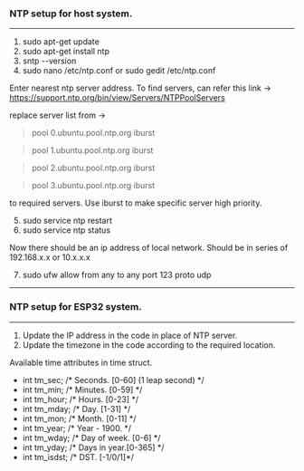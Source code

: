 ### NTP setup for host system.

------------

1. sudo apt-get update
2. sudo apt-get install ntp
3. sntp --version
4. sudo nano /etc/ntp.conf or sudo gedit /etc/ntp.conf

Enter nearest ntp server address. To find servers, can refer this link -> https://support.ntp.org/bin/view/Servers/NTPPoolServers

replace server list from -> 
> pool 0.ubuntu.pool.ntp.org iburst 

> pool 1.ubuntu.pool.ntp.org iburst

> pool 2.ubuntu.pool.ntp.org iburst

> pool 3.ubuntu.pool.ntp.org iburst

to required servers. Use iburst to make specific server high priority.

5. sudo service ntp restart
6. sudo service ntp status

Now there should be an ip address of local network. Should be in series of 192.168.x.x or 10.x.x.x

7. sudo ufw allow from any to any port 123 proto udp


------------


### NTP setup for ESP32 system.

------------

1. Update the IP address in the code in place of NTP server.
2. Update the timezone in the code according to the required location.

Available time attributes in time struct.
- int tm_sec;			/* Seconds.	[0-60] (1 leap second) */
- int tm_min;			/* Minutes.	[0-59] */
- int tm_hour;			/* Hours.	[0-23] */
- int tm_mday;			/* Day.		[1-31] */
- int tm_mon;			/* Month.	[0-11] */
- int tm_year;			/* Year	- 1900.  */
- int tm_wday;			/* Day of week.	[0-6] */
- int tm_yday;			/* Days in year.[0-365]	*/
- int tm_isdst;			/* DST.		[-1/0/1]*/
